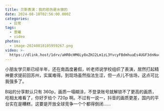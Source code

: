 ```yaml
---
title: 贝斯表演：我的悲伤是水做的
date: 2024-08-18T02:56:00.000Z
categories:
  - 日常
tags:
  - 景曦
  - video
photos:
  - image-20240818105959267.png
video: >-
  https://dlink.host/1drv/aHR0cHM6Ly8xZHJ2Lm1zL3YvcyFBdmhuaEs4UGF3dnNucjlGbHZiNk9mTU5adkg2UXc_ZT1RWFp6OVQ.mp4
---
```

小朋友学贝斯已经半年，还在南昌度暑假，听老师说学校组织了表演，居然打起精神要求提前回苏州，实属难得。到现场虽然指法生涩，但一点儿不怯场，这点可比我强多了。

B站的分享默认只有 360p，画质一塌糊涂，不登录账号就解锁不了更高的画质，吃相太难看了，你好歹给个 720p 啊。不过有一说一，抖音的画质更差，国内的平台实在是糟糕，这要是开放全球竞争一个个都得倒闭……
